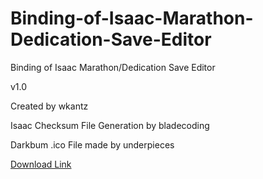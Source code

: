 # Binding-of-Isaac-Marathon-Dedication-Save-Editor
Binding of Isaac Marathon/Dedication Save Editor

v1.0

Created by wkantz

Isaac Checksum File Generation by bladecoding

Darkbum .ico File made by underpieces

[Download Link](https://github.com/wkantz/Binding-of-Isaac-Marathon-Dedication-Save-Editor/raw/master/Isaac%20Marathon%20Achievement/bin/Release/Isaac%20Achievement%20Unlocker.exe)
